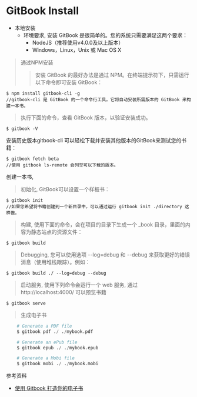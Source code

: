 # GitBook Install

* 本地安装
    * 环境要求,    安装 GitBook 是很简单的。您的系统只需要满足这两个要求：
        * NodeJS（推荐使用v4.0.0及以上版本）
        * Windows，Linux，Unix 或 Mac OS X

>通过NPM安装
>>安装 GitBook 的最好办法是通过 NPM。在终端提示符下，只需运行以下命令即可安装 GitBook：

    $ npm install gitbook-cli -g
    //gitbook-cli 是 GitBook 的一个命令行工具。它将自动安装所需版本的 GitBook 来构建一本书。

>执行下面的命令，查看 GitBook 版本，以验证安装成功。

    $ gitbook -V
安装历史版本gitbook-cli 可以轻松下载并安装其他版本的GitBook来测试您的书籍：

    $ gitbook fetch beta
    //使用 gitbook ls-remote 会列举可以下载的版本。

创建一本书, 
>初始化, GitBook可以设置一个样板书：

    $ gitbook init
    //如果您希望将书籍创建到一个新目录中，可以通过运行 gitbook init ./directory 这样做。

>构建, 使用下面的命令，会在项目的目录下生成一个 _book 目录，里面的内容为静态站点的资源文件：

    $ gitbook build

>Debugging, 您可以使用选项 --log=debug 和 --debug 来获取更好的错误消息（使用堆栈跟踪）。例如：

    $ gitbook build ./ --log=debug --debug

>启动服务, 使用下列命令会运行一个 web 服务, 通过 http://localhost:4000/ 可以预览书籍

    $ gitbook serve

>生成电子书

```s
    # Generate a PDF file
    $ gitbook pdf ./ ./mybook.pdf

    # Generate an ePub file
    $ gitbook epub ./ ./mybook.epub

    # Generate a Mobi file
    $ gitbook mobi ./ ./mybook.mobi
```

 参考资料
 * [使用 Gitbook 打造你的电子书](http://www.cnblogs.com/jingmoxukong/p/7453155.html)